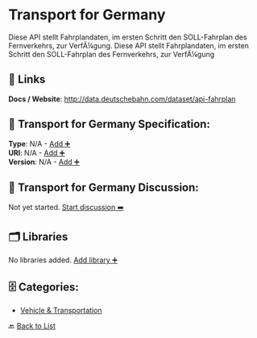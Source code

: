 # Transport for Germany

Diese API stellt Fahrplandaten, im ersten Schritt den SOLL-Fahrplan des Fernverkehrs, zur VerfÃ¼gung. Diese API stellt Fahrplandaten, im ersten Schritt den SOLL-Fahrplan des Fernverkehrs, zur VerfÃ¼gung

##  🔗 Links
**Docs / Website**: http://data.deutschebahn.com/dataset/api-fahrplan

## 🧬 Transport for Germany Specification:
**Type**: N/A - [Add ➕](https://github.com/apis-list/apis-list/edit/main/apis.yaml#19932)  
**URI**: N/A - [Add ➕](https://github.com/apis-list/apis-list/edit/main/apis.yaml#19932)  
**Version**: N/A - [Add ➕](https://github.com/apis-list/apis-list/edit/main/apis.yaml#19932)

## 💬 Transport for Germany Discussion:
Not yet started. [Start discussion ➡️](https://github.com/apis-list/apis-list/discussions/new)

## 🗂️ Libraries

No libraries added. [Add library ➕](https://github.com/apis-list/apis-list/edit/main/apis.yaml#19932)    


## 🗄️ Categories:
- [Vehicle & Transportation](https://github.com/apis-list/apis-list#vehicle--transportation-)

🔙  [Back to List](https://github.com/apis-list/apis-list)
